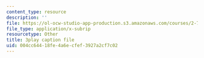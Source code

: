 ```yaml
---
content_type: resource
description: ''
file: https://ol-ocw-studio-app-production.s3.amazonaws.com/courses/2-71-optics-spring-2009/004cc64418fe4a6ecfef3927a2cf7c02_8u0Mfs1m_r8.srt
file_type: application/x-subrip
resourcetype: Other
title: 3play caption file
uid: 004cc644-18fe-4a6e-cfef-3927a2cf7c02
---
```

